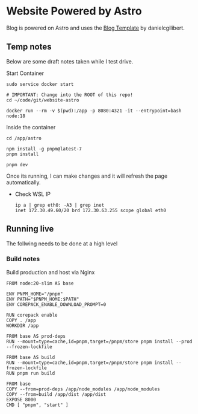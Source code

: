 # Website Powered by Astro
Blog is powered on Astro and uses the [Blog Template](https://github.com/danielcgilibert/blog-template) by danielcgilibert.

## Temp notes
Below are some draft notes taken while I test drive.

Start Container
```
sudo service docker start

# IMPORTANT: Change into the ROOT of this repo!
cd ~/code/git/website-astro

docker run --rm -v $(pwd):/app -p 8080:4321 -it --entrypoint=bash node:18
```

Inside the container
```
cd /app/astro

npm install -g pnpm@latest-7
pnpm install

pnpm dev
```

Once its running, I can make changes and it will refresh the page automatically.

- Check WSL IP
    ```
    ip a | grep eth0: -A3 | grep inet
    inet 172.30.49.60/20 brd 172.30.63.255 scope global eth0
    ```

## Running live
The follwing needs to be done at a high level

### Build notes
Build production and host via Nginx

```
FROM node:20-slim AS base

ENV PNPM_HOME="/pnpm"
ENV PATH="$PNPM_HOME:$PATH"
ENV COREPACK_ENABLE_DOWNLOAD_PROMPT=0

RUN corepack enable
COPY . /app
WORKDIR /app

FROM base AS prod-deps
RUN --mount=type=cache,id=pnpm,target=/pnpm/store pnpm install --prod --frozen-lockfile

FROM base AS build
RUN --mount=type=cache,id=pnpm,target=/pnpm/store pnpm install --frozen-lockfile
RUN pnpm run build

FROM base
COPY --from=prod-deps /app/node_modules /app/node_modules
COPY --from=build /app/dist /app/dist
EXPOSE 8000
CMD [ "pnpm", "start" ]
```